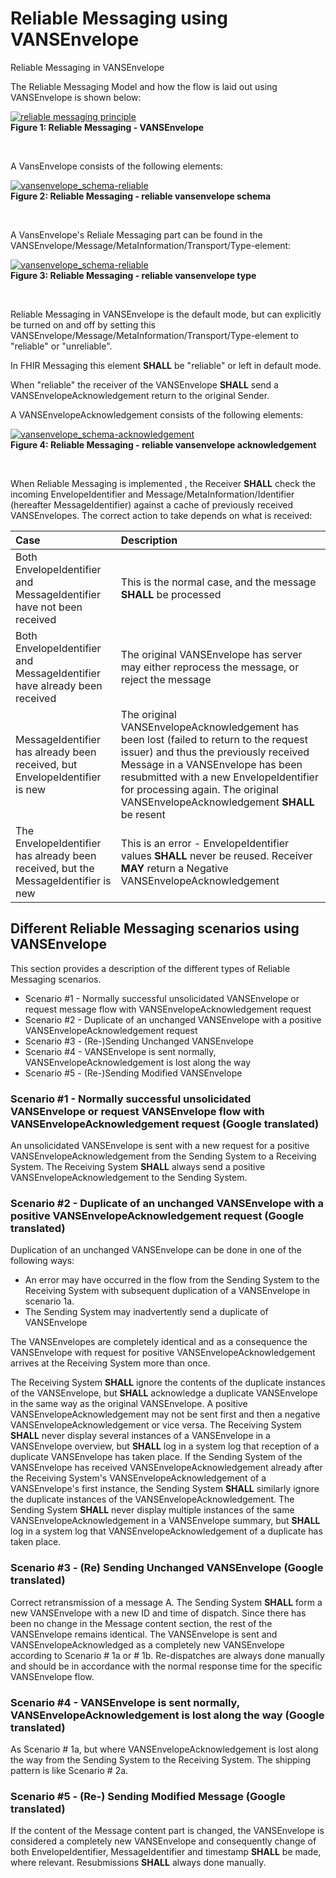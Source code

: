 # Reliable Messaging using VANSEnvelope

Reliable Messaging in VANSEnvelope

The Reliable Messaging Model and how the flow is laid out using VANSEnvelope is shown below:

<figure style="margin-left: 0px; margin-right: 0px; width: 100%;">
<a href="../images/reliable-messaging-vansenvelope_1160x625.png" target="_blank"> <img src="../images/reliable-messaging-vansenvelope_1160x625.png" alt="reliable messaging principle" style="width:auto; margin-left:0px; margin-right:0px;" id="Fig1"></a>
<figcaption text-align="left"><b>Figure 1: Reliable Messaging - VANSEnvelope </b></figcaption>
</figure>
<br>

A VansEnvelope consists of the following elements:

<figure style="margin-left: 0px; margin-right: 0px; width: 100%;">
<a href="../images/vansenvelope_schema-reliable.png" target="_blank"> <img src="../images/vansenvelope_schema-reliable.png" alt="vansenvelope_schema-reliable" style="width:auto; margin-left:0px; margin-right:0px;" id="Fig2"></a>
<figcaption text-align="left"><b>Figure 2: Reliable Messaging - reliable vansenvelope schema </b></figcaption>
</figure>
<br>

A VansEnvelope's Reliale Messaging part can be found in the VANSEnvelope/Message/MetaInformation/Transport/Type-element:

<figure style="margin-left: 0px; margin-right: 0px; width: 100%;">
<a href="../images/vansenvelope_schema-reliable-type.png" target="_blank"> <img src="../images/vansenvelope_schema-reliable-type.png" alt="vansenvelope_schema-reliable" style="width:auto; margin-left:0px; margin-right:0px;" id="Fig3"></a>
<figcaption text-align="left"><b>Figure 3: Reliable Messaging - reliable vansenvelope type </b></figcaption>
</figure>
<br>

Reliable Messaging in VANSEnvelope is the default mode, but can explicitly be turned on and off by setting this VANSEnvelope/Message/MetaInformation/Transport/Type-element to "reliable" or "unreliable".

In FHIR Messaging this element **SHALL** be "reliable" or left in default mode.

When "reliable" the receiver of the VANSEnvelope **SHALL** send a VANSEnvelopeAcknowledgement return to the original Sender.

A VANSEnvelopeAcknowledgement consists of the following elements:

<figure style="margin-left: 0px; margin-right: 0px; width: 100%;">
<a href="../images/vansenvelope_schema-acknowledgement.png" target="_blank"> <img src="../images/vansenvelope_schema-acknowledgement.png" alt="vansenvelope_schema-acknowledgement" style="width:auto; margin-left:0px; margin-right:0px;" id="Fig4"></a>
<figcaption text-align="left"><b>Figure 4: Reliable Messaging - reliable vansenvelope acknowledgement </b></figcaption>
</figure>
<br>

When Reliable Messaging is implemented , the Receiver **SHALL** check the incoming EnvelopeIdentifier and Message/MetaInformation/Identifier (hereafter MessageIdentifier) against a cache of previously received VANSEnvelopes. The correct action to take depends on what is received:

| Case                                                            | Description                 |
|:----------------------------------------------------------------|:---------------------------|
| Both EnvelopeIdentifier and MessageIdentifier have not been received       | This is the normal case, and the message **SHALL** be processed            |
| Both EnvelopeIdentifier and MessageIdentifier have already been received   | The original VANSEnvelope has server may either reprocess the message, or reject the message|
| MessageIdentifier has already been received, but EnvelopeIdentifier is new | The original VANSEnvelopeAcknowledgement has been lost (failed to return to the request issuer) and thus the previously received Message in a VANSEnvelope has been resubmitted with a new EnvelopeIdentifier for processing again. The original VANSEnvelopeAcknowledgement **SHALL** be resent|
| The EnvelopeIdentifier has already been received, but the MessageIdentifier is new | This is an error - EnvelopeIdentifier values **SHALL** never be reused. Receiver **MAY** return a Negative VANSEnvelopeAcknowledgement|

## Different Reliable Messaging scenarios using VANSEnvelope

This section provides a description of the different types of Reliable Messaging scenarios.

- Scenario #1 - Normally successful unsolicidated VANSEnvelope or request message flow with VANSEnvelopeAcknowledgement request
- Scenario #2 - Duplicate of an unchanged VANSEnvelope with a positive VANSEnvelopeAcknowledgement request
- Scenario #3 - (Re-)Sending Unchanged VANSEnvelope
- Scenario #4 - VANSEnvelope is sent normally, VANSEnvelopeAcknowledgement is lost along the way
- Scenario #5 - (Re-)Sending Modified VANSEnvelope

### Scenario #1 - Normally successful unsolicidated VANSEnvelope or request VANSEnvelope flow with VANSEnvelopeAcknowledgement request (Google translated)

An unsolicidated VANSEnvelope is sent with a new request for a positive VANSEnvelopeAcknowledgement from the Sending System to a Receiving System.
The Receiving System **SHALL** always send a positive VANSEnvelopeAcknowledgement to the Sending System.

### Scenario #2 - Duplicate of an unchanged VANSEnvelope with a positive VANSEnvelopeAcknowledgement request (Google translated)

Duplication of an unchanged VANSEnvelope can be done in one of the following ways:

- An error may have occurred in the flow from the Sending System to the Receiving System with subsequent duplication of a VANSEnvelope in scenario 1a.
- The Sending System may inadvertently send a duplicate of VANSEnvelope

The VANSEnvelopes are completely identical and as a consequence the VANSEnvelope with request for positive VANSEnvelopeAcknowledgement arrives at the Receiving System more than once.

The Receiving System **SHALL** ignore the contents of the duplicate instances of the VANSEnvelope, but **SHALL** acknowledge a duplicate VANSEnvelope in the same way as the original VANSEnvelope. A positive VANSEnvelopeAcknowledgement may not be sent first and then a negative VANSEnvelopeAcknowledgement or vice versa. The Receiving System **SHALL** never display several instances of a VANSEnvelope in a VANSEnvelope overview, but **SHALL** log in a system log that reception of a duplicate VANSEnvelope has taken place. If the Sending System of the VANSEnvelope has received VANSEnvelopeAcknowledgement already after the Receiving System's VANSEnvelopeAcknowledgement of a VANSEnvelope's first instance, the Sending System **SHALL** similarly ignore the duplicate instances of the VANSEnvelopeAcknowledgement. The Sending System **SHALL** never display multiple instances of the same VANSEnvelopeAcknowledgement in a VANSEnvelope summary, but **SHALL** log in a system log that VANSEnvelopeAcknowledgement of a duplicate has taken place.

### Scenario #3 - (Re) Sending Unchanged VANSEnvelope (Google translated)

Correct retransmission of a message A.
The Sending System **SHALL** form a new VANSEnvelope with a new ID and time of dispatch. Since there has been no change in the Message content section, the rest of the VANSEnvelope remains identical. The VANSEnvelope is sent and VANSEnvelopeAcknowledged as a completely new VANSEnvelope according to Scenario # 1a or # 1b.
Re-dispatches are always done manually and should be in accordance with the normal response time for the specific VANSEnvelope flow.

### Scenario #4 - VANSEnvelope is sent normally, VANSEnvelopeAcknowledgement is lost along the way (Google translated)

As Scenario # 1a, but where VANSEnvelopeAcknowledgement is lost along the way from the Sending System to the Receiving System.
The shipping pattern is like Scenario # 2a.

### Scenario #5 - (Re-) Sending Modified Message (Google translated)

If the content of the Message content part is changed, the VANSEnvelope is considered a completely new VANSEnvelope and consequently change of both EnvelopeIdentifier, MessageIdentifier and timestamp **SHALL** be made, where relevant.
Resubmissions **SHALL** always done manually.
